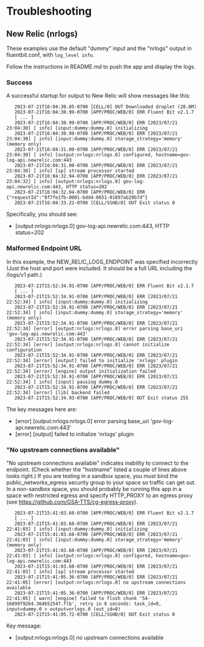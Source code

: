 
# Troubleshooting

## New Relic (nrlogs)

These examples use the default "dummy" input and the "nrlogs" output in fluentbit.conf, with  `log_level info`.

Follow the instructions in README.md to push the app and display the logs.

### Success
A successful startup for output to New Relic will show messages like this:

```
   2023-07-21T16:04:30.85-0700 [CELL/0] OUT Downloaded droplet (28.6M)
   2023-07-21T16:04:30.99-0700 [APP/PROC/WEB/0] ERR Fluent Bit v2.1.7
   [ ... ]
   2023-07-21T16:04:30.99-0700 [APP/PROC/WEB/0] ERR [2023/07/21 23:04:30] [ info] [input:dummy:dummy.0] initializing
   2023-07-21T16:04:30.99-0700 [APP/PROC/WEB/0] ERR [2023/07/21 23:04:30] [ info] [input:dummy:dummy.0] storage_strategy='memory' (memory only)
   2023-07-21T16:04:31.00-0700 [APP/PROC/WEB/0] ERR [2023/07/21 23:04:30] [ info] [output:nrlogs:nrlogs.0] configured, hostname=gov-log-api.newrelic.com:443
   2023-07-21T16:04:31.00-0700 [APP/PROC/WEB/0] ERR [2023/07/21 23:04:30] [ info] [sp] stream processor started
   2023-07-21T16:04:32.94-0700 [APP/PROC/WEB/0] ERR [2023/07/21 23:04:32] [ info] [output:nrlogs:nrlogs.0] gov-log-api.newrelic.com:443, HTTP status=202
   2023-07-21T16:04:32.94-0700 [APP/PROC/WEB/0] ERR {"requestId":"8f7fe1fb-0001-bdd4-0651-01897ab29b7d"}
   2023-07-21T16:04:33.22-0700 [CELL/SSHD/0] OUT Exit status 0
```

Specifically, you should see:
* [output:nrlogs:nrlogs.0] gov-log-api.newrelic.com:443, HTTP status=202

### Malformed Endpoint URL
In this example, the NEW_RELIC_LOGS_ENDPOINT was specified incorrectly (Just the host and port were included. It should be a full URL including the /logs/v1 path.)

```
   2023-07-21T15:52:34.91-0700 [APP/PROC/WEB/0] ERR Fluent Bit v2.1.7
   [ ... ]
   2023-07-21T15:52:34.91-0700 [APP/PROC/WEB/0] ERR [2023/07/21 22:52:34] [ info] [input:dummy:dummy.0] initializing
   2023-07-21T15:52:34.91-0700 [APP/PROC/WEB/0] ERR [2023/07/21 22:52:34] [ info] [input:dummy:dummy.0] storage_strategy='memory' (memory only)
   2023-07-21T15:52:34.91-0700 [APP/PROC/WEB/0] ERR [2023/07/21 22:52:34] [error] [output:nrlogs:nrlogs.0] error parsing base_uri 'gov-log-api.newrelic.com:443'
   2023-07-21T15:52:34.91-0700 [APP/PROC/WEB/0] ERR [2023/07/21 22:52:34] [error] [output:nrlogs:nrlogs.0] cannot initialize configuration
   2023-07-21T15:52:34.91-0700 [APP/PROC/WEB/0] ERR [2023/07/21 22:52:34] [error] [output] failed to initialize 'nrlogs' plugin
   2023-07-21T15:52:34.91-0700 [APP/PROC/WEB/0] ERR [2023/07/21 22:52:34] [error] [engine] output initialization failed
   2023-07-21T15:52:34.91-0700 [APP/PROC/WEB/0] ERR [2023/07/21 22:52:34] [ info] [input] pausing dummy.0
   2023-07-21T15:52:34.91-0700 [APP/PROC/WEB/0] ERR [2023/07/21 22:52:34] [error] [lib] backend failed
   2023-07-21T15:52:34.93-0700 [APP/PROC/WEB/0] OUT Exit status 255
```

The key messages here are:
* [error] [output:nrlogs:nrlogs.0] error parsing base_uri 'gov-log-api.newrelic.com:443'
* [error] [output] failed to initialize 'nrlogs' plugin

### "No upstream connections available"
"No upstream connections available" indicates inability to connect to the endpoint. (Check whether the "hostname" listed a couple of lines above looks right.) If you are testing in a sandbox space, you must bind the public_networks_egress security group to your space so traffic can get out. In a non-sandbox space, you should probably be running this app in a space with restricted egress and specify HTTP_PROXY to an egress proxy (see https://github.com/GSA-TTS/cg-egress-proxy).

```
   2023-07-21T15:41:03.68-0700 [APP/PROC/WEB/0] ERR Fluent Bit v2.1.7
   [ ... ]
   2023-07-21T15:41:03.68-0700 [APP/PROC/WEB/0] ERR [2023/07/21 22:41:03] [ info] [input:dummy:dummy.0] initializing
   2023-07-21T15:41:03.68-0700 [APP/PROC/WEB/0] ERR [2023/07/21 22:41:03] [ info] [input:dummy:dummy.0] storage_strategy='memory' (memory only)
   2023-07-21T15:41:03.68-0700 [APP/PROC/WEB/0] ERR [2023/07/21 22:41:03] [ info] [output:nrlogs:nrlogs.0] configured, hostname=gov-log-api.newrelic.com:443
   2023-07-21T15:41:03.68-0700 [APP/PROC/WEB/0] ERR [2023/07/21 22:41:03] [ info] [sp] stream processor started
   2023-07-21T15:41:05.36-0700 [APP/PROC/WEB/0] ERR [2023/07/21 22:41:05] [error] [output:nrlogs:nrlogs.0] no upstream connections available
   2023-07-21T15:41:05.36-0700 [APP/PROC/WEB/0] ERR [2023/07/21 22:41:05] [ warn] [engine] failed to flush chunk '54-1689979264.364652547.flb', retry in 8 seconds: task_id=0, input=dummy.0 > output=nrlogs.0 (out_id=0)
   2023-07-21T15:41:05.72-0700 [CELL/SSHD/0] OUT Exit status 0
```

Key message:
* [output:nrlogs:nrlogs.0] no upstream connections available